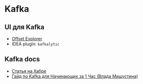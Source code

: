 # Kafka

## UI для Kafka
- [Offset Explorer](https://www.kafkatool.com/)
- IDEA plugin: `kafkalytic`

## Kafka docs
- [Статья на Хабре](https://habr.com/ru/company/avito/blog/465315/)
- [Гайд по Kafka для Начинающих за 1 Час (Влада Мишустина)](https://www.youtube.com/watch?v=hbseyn-CfXY)
